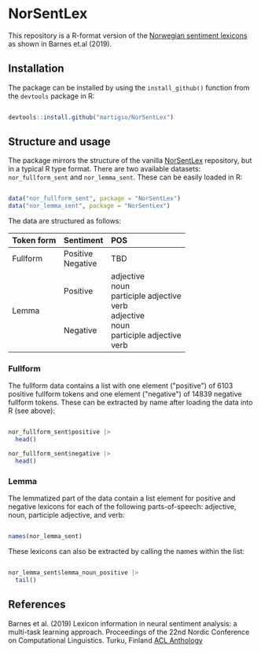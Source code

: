 # NorSentLex

This repository is a R-format version of the [Norwegian sentiment
lexicons](https://github.com/ltgoslo/norsentlex) as shown in Barnes et.al
(2019). 

## Installation

The package can be installed by using the `install_github()` function from the 
`devtools` package in R:


```r

devtools::install.github("martigso/NorSentLex")

```

## Structure and usage

The package mirrors the structure of the vanilla 
[NorSentLex](https://github.com/ltgoslo/norsentlex) repository, but in a typical
R type format. There are two available datasets: `nor_fullform_sent` and 
`nor_lemma_sent`. These can be easily loaded in R:

```r

data("nor_fullform_sent", package = "NorSentLex")
data("nor_lemma_sent", package = "NorSentLex")

```

The data are structured as follows:

| Token form | Sentiment | POS |
|:---------- |:----------|:----|
| Fullform    | Positive <br> Negative |TBD|
| Lemma      | Positive <br><br><br><br> Negative  |  adjective <br> noun <br> participle adjective <br> verb <br> adjective <br> noun <br> participle adjective <br> verb |



### Fullform

The fullform data contains a list with one element ("positive") of 6103 positive
fullform tokens and one element ("negative") of 14839 negative fullform tokens.
These can be extracted by name after loading the data into R (see above):

```r

nor_fullform_sent$positive |> 
  head()

nor_fullform_sent$negative |> 
  head()

```
### Lemma

The lemmatized part of the data contain a list element for positive and negative 
lexicons for each of the following parts-of-speech: adjective, noun, 
participle adjective, and verb:

```r

names(nor_lemma_sent)

```

These lexicons can also be extracted by calling the names within the list:

```r

nor_lemma_sent$lemma_noun_positive |> 
  tail()

```

## References

Barnes et al. (2019) Lexicon information in neural sentiment analysis: a
multi-task learning approach. Proceedings of the 22nd Nordic Conference on
Computational Linguistics. Turku, Finland 
[ACL Anthology](https://www.aclweb.org/anthology/W19-6119/)
